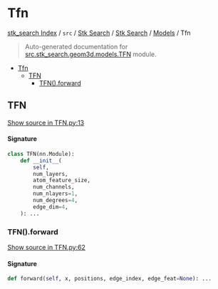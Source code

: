 # Tfn

[stk_search Index](../../../../README.md#stk_search-index) / `src` / [Stk Search](../../index.md#stk-search) / [Stk Search](../../index.md#stk-search) / [Models](./index.md#models) / Tfn

> Auto-generated documentation for [src.stk_search.geom3d.models.TFN](https://github.com/mohammedazzouzi15/STK_search/blob/main/src/stk_search/geom3d/models/TFN.py) module.

- [Tfn](#tfn)
  - [TFN](#tfn)
    - [TFN().forward](#tfn()forward)

## TFN

[Show source in TFN.py:13](https://github.com/mohammedazzouzi15/STK_search/blob/main/src/stk_search/geom3d/models/TFN.py#L13)

#### Signature

```python
class TFN(nn.Module):
    def __init__(
        self,
        num_layers,
        atom_feature_size,
        num_channels,
        num_nlayers=1,
        num_degrees=4,
        edge_dim=4,
    ): ...
```

### TFN().forward

[Show source in TFN.py:62](https://github.com/mohammedazzouzi15/STK_search/blob/main/src/stk_search/geom3d/models/TFN.py#L62)

#### Signature

```python
def forward(self, x, positions, edge_index, edge_feat=None): ...
```